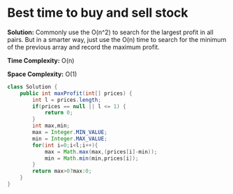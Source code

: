 # Best time to buy and sell stock
**Solution:** 
Commonly use the O(n^2) to search for the largest profit in all pairs. But in a smarter way, just use the O(n) time to search for the minimum of the previous array and record the maximum profit.

**Time Complexity:** O(n)

**Space Complexity:** O(1)


```java
class Solution {
    public int maxProfit(int[] prices) {
        int l = prices.length;
        if(prices == null || l <= 1) {
            return 0;
        }
        int max,min;
        max = Integer.MIN_VALUE;
        min = Integer.MAX_VALUE;
        for(int i=0;i<l;i++){
            max = Math.max(max,(prices[i]-min));
            min = Math.min(min,prices[i]);
        }
        return max>0?max:0;
    }
}
```